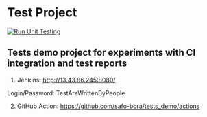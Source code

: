 # Test Project

[![Run Unit Testing](https://github.com/safo-bora/tests_demo/actions/workflows/ci-configuration.yaml/badge.svg?branch=main)](https://github.com/safo-bora/tests_demo/actions/workflows/ci-configuration.yaml)

## Tests demo project for experiments with CI integration and test reports

1) Jenkins: http://13.43.86.245:8080/ 

Login/Password: TestAreWrittenByPeople 

2) GitHub Action:
https://github.com/safo-bora/tests_demo/actions


